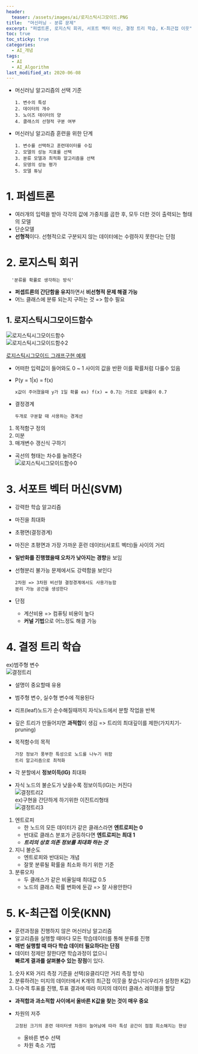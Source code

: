 ```yaml
---
header:
  teaser: /assets/images/ai/로지스틱시그모이드.PNG
title:  "머신러닝 - 분류 문제"
excerpt: "퍼셉트론, 로지스틱 회귀, 서포트 벡터 머신, 결정 트리 학습, K-최근접 이웃"
toc: true
toc_sticky: true
categories:
  - AI_개념
tags:
  - AI
  - AI_Algorithm
last_modified_at: 2020-06-08
---
```


* 머신러닝 알고리즘의 선택 기준

      1. 변수의 특성
      2. 데이터의 개수
      3. 노이즈 데이터의 양
      4. 클래스의 선형적 구분 여부

* 머신러닝 알고리즘 훈련을 위한 단계

      1. 변수를 선택하고 훈련데이터를 수집
      2. 모델의 성능 지표를 선택
      3. 분류 모델과 최적화 알고리즘을 선택
      4. 모뎅의 성능 평가
      5. 모델 튜닝

# 1. 퍼셉트론
* 여러개의 입력을 받아 각각의 값에 가중치를 곱한 후,
  모두 더한 것이 출력되는 형태의 모델
* 단순모델
* **선형적**이다. 선형적으로 구분되지 않는 데이터에는 수렴하지 못한다는 단점
      
# 2. 로지스틱 회귀
  
      '분류를 확률로 생각하는 방식'
      
      
* **퍼셉트론의 간단함을 유지**하면서 **비선형적 문제 해결 가능**  
* 어느 클래스에 분류 되는지 구하는 것  => 함수 필요  
  
## 1. 로지스틱시그모이드함수  
  
![로지스틱시그모이드함수](/assets/images/ai/로지스틱시그모이드함수.PNG)  
![로지스틱시그모이드함수2](/assets/images/ai/로지스틱시그모이드함수2.PNG)  
  
  [로지스틱시그모이드 그래프구현 예제](https://github.com/limjun92/limjun92.github.io/blob/master/ipynb/%EB%A1%9C%EC%A7%80%EC%8A%A4%ED%8B%B1%EC%8B%9C%EA%B7%B8%EB%AA%A8%EC%9D%B4%EB%93%9C.ipynb)
      
* 어떠한 입력값이 들어와도 0 ~ 1 사이의 값을 반환 이를 확률처럼 다룰수 있음  
* P(y = 1|x) = f(x)  

      x값이 주어졌을때 y가 1일 확률 ex) f(x) = 0.7는 가로로 길확률이 0.7    

* 결정경계 

      두개로 구분할 때 사용하는 경계선

1. 목적함구 정의 
2. 미분
3. 매개변수 갱신식 구하기

* 곡선의 형태는 차수를 늘려준다  
![로지스틱시그모이드함수0](/assets/images/ai/로지스틱시그모이드함수0.PNG)  
    
# 3. 서포트 벡터 머신(SVM)
* 강력한 학습 알고리즘
* 마진을 최대화
* 초평면(결정경계)
* 마진은 초평면과 가장 가까운 훈련 데이터(서포트 벡터)들 사이의 거리
* **일반화를 진행했을때 오차가 낮아지는 경향**을 보임
* 선형분리 불가능 문제에서도 강력함을 보인다

      2차원 => 3차원 비선형 결정경계에서도 사용가능함
      분리 가능 공간을 생성한다

* 단점
  * 계산비용 => 컴퓨팅 비용이 높다
  * **커널 기법**으로 어느정도 해결 가능
     
# 4. 결정 트리 학습  
ex)범주형 변수   
![결정트리](/img/결정트리.PNG)    
* 설명이 중요할때 유용
* 범주형 변수, 실수형 변수에 적용된다
* 리프(leaf)노드가 순수해질때까지 자식노드에서 분할 작업을 반복
* 깊은 트리가 만들어지면 **과적합**이 생김 => 트리의 최대깊이를 제한(가지치기-pruning)
* 목적함수의 목적

      가장 정보가 풍부한 특성으로 노드를 나누기 위함
      트리 알고리즘으로 최적화


* 각 분할에서 **정보이득(IG)** 최대화
* 자식 노드의 불순도가 낮을수록 정보이득(IG)는 커진다  
![결정트리2](/img/결정트리2.PNG)    
ex)구현을 간단하게 하기위한 이진트리형태    
![결정트리3](/img/결정트리3.PNG)   
1. 엔트로피 
    * 한 노드의 모든 데이터가 같은 클래스라면 **엔트로피는 0**
    * 반대로 클래스 분포가 균등하다면 **엔트로피는 최대 1**
    * ***트리의 상호 의존 정보를 최대화 하는 것***
2. 지니 불순도 
    * 엔트로피와 반대되는 개념
    * 잘못 분류될 확률을 최소화 하기 위한 기준
3. 분류오차
    * 두 클래스가 같은 비율일때 최대값 0.5
    * 노드의 클래스 확률 변화에 둔감 => 잘 사용안한다

# 5. K-최근접 이웃(KNN)
* 훈련과정을 진행하지 않은 머신러닝 알고리즘
* 알고리즘을 실행할 때마다 모든 학습데이터를 통해 분류를 진행
* **매번 실행할 때 마다 학습 데이터 필요하다는 단점**
* 데이터 정제만 잘한다면 학습과정이 없으니  
**빠르게 결과를 살펴볼수 있는 장점**이 있다.

1. 숫자 K와 거리 측정 기준을 선택(유클리디안 거리 측정 방식)
2. 분류하려는 미지의 데이터에서 K개의 최근접 이웃을 찾습니다(우리가 설정한 K값)
3. 다수격 투표를 진행, 투표 결과에 따라 미지의 데이터 클래스 레이블을 할당

* **과적합과 과소적합 사이에서 올바른 K값을 찾는 것이 매우 중요**
* 차원의 저주 

      고정된 크기의 훈련 데이터셋 차원이 늘어남에 따라 특성 공간이 점점 희소해지는 현상  

   * 올바른 변수 선택
   * 차원 축소 기법
   
   

